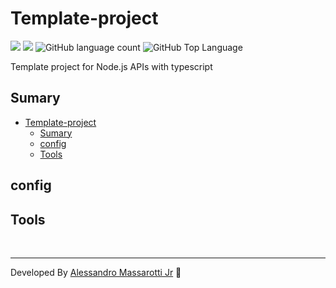 # Template-project

<p>
  <img src="https://img.shields.io/badge/made%20by-Alessandro%20Massarotti%20Jr-90c53f?style=flat-square">
  <img src="https://img.shields.io/badge/Node.js-20.3.1-90c53f?style=flat-square">
  <img alt="GitHub language count" src="https://github.com/Alessandro-Massarotti-Jr/template-project?color=90c53f&style=flat-square">
  <img alt="GitHub Top Language" src="https://github.com/Alessandro-Massarotti-Jr/template-project?color=90c53f&style=flat-square">
</p>

Template project for Node.js APIs with typescript

## Sumary

- [Template-project](#template-project)
  - [Sumary](#sumary)
  - [config](#config)
  - [Tools](#tools)

## config

## Tools

<br>

---

Developed By [Alessandro Massarotti Jr](https://github.com/alessandro-massarotti-jr) 🤖